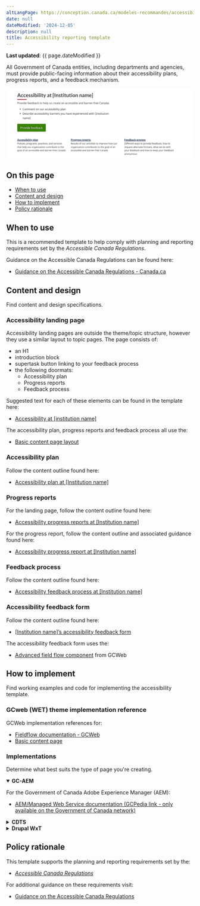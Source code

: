 ```yaml
---
altLangPage: https://conception.canada.ca/modeles-recommandes/accessibilite.html
date: null
dateModified: '2024-12-05'
description: null
title: Accessibility reporting template
---
```


<p><strong>Last updated</strong>: {{ page.dateModified }}</p>

<p>All Government of Canada entities, including departments and agencies, must provide public-facing information about their accessibility plans, progress reports, and a feedback mechanism.</p>

<div class="pattern-demo mrgn-tp-lg mrgn-bttm-xl"><img src="../images/accessibility-page-crop.png" class="img-responsive" alt="" /></div>

<section>
    <h2>On this page</h2>
    <ul>
        <li><a href="#use">When to use</a></li>
        <li><a href="#design">Content and design</a></li>
        <li><a href="#implement">How to implement</a></li>
        <li><a href="#research">Policy rationale</a></li>
        <!-- <li><a href="#changes">Latest changes</a></li> -->
    </ul>
</section>
<section>
    <h2 id="use">When to use</h2>
    <p>This is a recommended template to help comply with planning and reporting requirements set by the <cite>Accessible Canada Regulations</cite>.</p>
    <p>
        Guidance on the Accessible Canada Regulations can be found here:
    </p>
    <ul>
        <li><a href="https://www.canada.ca/en/employment-social-development/programs/accessible-canada-regulations-guidance.html">Guidance on the Accessible Canada Regulations - Canada.ca</a></li>
    </ul>
</section>
<section>
    <h2 id="design">Content and design</h2>
    <p>Find content and design specifications.</p>
    <h3>Accessibility landing page</h3>
    <p>Accessibility landing pages are outside the theme/topic structure, however they use a similar layout to topic pages. The page consists of:</p>
    <ul>
        <li>an H1</li>
        <li>introduction block</li>
        <li>supertask button linking to your feedback process</li>
        <li>
            the following doormats:
            <ul>
                <li>Accessibility plan</li>
                <li>Progress reports</li>
                <li>Feedback process</li>
            </ul>
        </li>
    </ul>
    <p>Suggested text for each of these elements can be found in the template here:</p>
    <ul>
        <li><a href="./accessibility/accessibility.html">Accessibility at [institution name]</a></li>
    </ul>
    <p>The accessibility plan, progress reports and feedback process all use the:</p>
    <ul>
        <li><a href="./generic-destination.html">Basic content page layout</a></li>
    </ul>
    <h3>Accessibility plan</h3>
    <p>Follow the content outline found here:</p>
    <ul>
        <li><a href="./accessibility/plan.html">Accessibility plan at [Institution name]</a></li>
    </ul>
    <h3>Progress reports</h3>
    <p>For the landing page, follow the content outline found here:</p>
    <ul>
        <li><a href="./accessibility/progress-reports-landing.html">Accessibility progress reports at [Institution name]</a></li>
    </ul>
    <p>For the progress report, follow the content outline and associated guidance found here:</p>
    <ul>
        <li><a href="./accessibility/progress-report.html">Accessibility progress report at [Institution name]</a></li>
    </ul>
    <h3>Feedback process</h3>
    <p>Follow the content outline found here:</p>
    <ul>
        <li><a href="./accessibility/feedback-process.html">Accessibility feedback process at [Institution name]</a></li>
    </ul>
    <h3>Accessibility feedback form</h3>
    <p>Follow the content outline found here:</p>
    <ul>
        <li><a href="./accessibility/feedback-form.html">[Institution name]’s accessibility feedback form</a></li>
    </ul>
    <p>The accessibility feedback form uses the:</p>
    <ul>
        <li><a href="https://wet-boew.github.io/GCWeb/components/wb-fieldflow/alternative-en.html">Advanced field flow component</a> from GCWeb</li>
    </ul>
</section>
<section>
    <h2 id="implement">How to implement</h2>
    <p>Find working examples and code for implementing the accessibility template.</p>
    <h3>GCweb (WET) theme implementation reference</h3>
    <p>GCWeb implementation references for:</p>
    <ul>
        <li><a href="https://wet-boew.github.io/GCWeb/components/wb-fieldflow/alternative-en.html">Fieldflow documentation - GCWeb</a></li>
        <li><a href="https://wet-boew.github.io/GCWeb/templates/content-page/content-en.html">Basic content page</a></li>
    </ul>
    <h3>Implementations</h3>
    <p>Determine what best suits the type of page you're creating.</p>
    <div class="row">
        <div class="col-md-8">
            <div class="wb-tabs mrgn-tp-lg">
                <div class="tabpanels">
                    <details id="004" open="open">
                        <summary><strong>GC-AEM</strong></summary>
                        <p class="mrgn-tp-lg">For the Government of Canada Adobe Experience Manager (AEM):</p>
                        <ul>
                            <li>
                                <a href="https://www.gcpedia.gc.ca/wiki/AEM_GC-specific_Documentation_6.5">
                                    AEM/Managed Web Service documentation (GCPedia link - only available on the Government of Canada network)
                                </a>
                            </li>
                        </ul>
                    </details>
                    <details id="005">
                        <summary><strong>CDTS</strong></summary>
                        <p class="mrgn-tp-lg">For the Centrally Deployed Templates Solution (CDTS):</p>
                        <ul>
                            <li><a href="https://cenw-wscoe.github.io/sgdc-cdts/docs/index-en.html">CDTS documentation</a></li>
                        </ul>
                    </details>
                    <details id="006">
                        <summary><strong>Drupal WxT</strong></summary>
                        <p class="mrgn-tp-lg">For Drupal WxT:</p>
                        <ul>
                            <li><a href="https://drupalwxt.github.io/">Drupal WxT documentation</a></li>
                        </ul>
                    </details>
                </div>
            </div>
        </div>
    </div>
</section>
<section>
    <h2 id="research">Policy rationale</h2>
    <p>This template supports the planning and reporting requirements set by the:</p>
    <ul>
        <li>
            <a href="https://laws.justice.gc.ca/eng/regulations/SOR-2021-241/"><cite>Accessible Canada Regulations</cite></a>
        </li>
    </ul>
    <p>For additional guidance on these requirements visit:</p>
    <ul>
        <li>
            <a href="https://www.canada.ca/en/employment-social-development/programs/accessible-canada-regulations-guidance.html">Guidance on the Accessible Canada Regulations</a>
        </li>
    </ul>
</section>
<!-- <section>
    <h2 id="changes">Latest changes</h2>
    <dl class="dl-horizontal">
        <dt>
            <time datetime="2024-12-05" class="link-muted">2024-12-05</time>
        </dt>
        <dd>
            <ul>
                <li>Updated the guidance to include content and design specifications, visual examples and implementation guidance</li>
            </ul>
        </dd>
    </dl>
</section> -->

